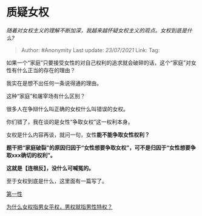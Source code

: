 # 质疑女权
*随着对女权主义的理解不断加深，我越来越怀疑女权主义的观点。女权到底是什么?*

> Author: #Anonymity
> Last update: *23/07/2021*
> Link:
> Tag:

如果一个“家庭”只要接受女性的对自己权利的追求就会破碎的话，这个“家庭”对女性有什么正当的存在的理由？

我实在是想不出任何一条说得通的理由。

这种“家庭”和屠宰场有什么区别？

很多人在争辩什么叫正确的女权什么叫错误的女权。

你们错了，我在谈的是女性“争取女权”这一权利本身。

女权是什么内容再谈，就问一句，女性**能不能争取女性权利？**

**题干把“家庭破裂”的原因归因于“女性想要争取女权”，可不是归因于“女性想要争取xxx确切的权利”。**

**这就是【连根反】，没什么可喊冤的。**

至于女权到底是什么，这里面有一篇写了。

[第一性](https://zhihu.com/collection/369876193)

[为什么女权指男女平权，男权就指男性特权？](https://www.zhihu.com/question/298105587/answer/509627202)
